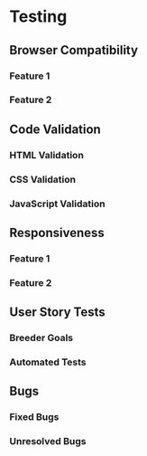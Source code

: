 # Testing

## Browser Compatibility

### Feature 1

### Feature 2

## Code Validation

### HTML Validation

### CSS Validation

### JavaScript Validation

## Responsiveness

### Feature 1

### Feature 2

## User Story Tests

### Breeder Goals

### Automated Tests

## Bugs

### Fixed Bugs

### Unresolved Bugs